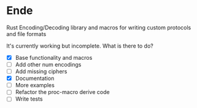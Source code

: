 # Ende
Rust Encoding/Decoding library and macros for writing custom protocols and file formats

It's currently working but incomplete. What is there to do?

- [X] Base functionality and macros
- [ ] Add other num encodings
- [ ] Add missing ciphers
- [X] Documentation
- [ ] More examples
- [ ] Refactor the proc-macro derive code
- [ ] Write tests